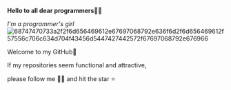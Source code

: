 

**Hello to all dear programmers**👋🏻 

*I'm a programmer's girl*![68747470733a2f2f6d656469612e67697068792e636f6d2f6d656469612f57556c706c634d704f43456d5447427442572f67697068792e676966](https://user-images.githubusercontent.com/108235776/177545018-4437e929-a1ae-4225-a646-bc7d201c992f.gif)

Welcome to my GitHub💙

If my repositories seem functional and attractive,

please follow me 🙌🏻 and hit the star ⭐️
